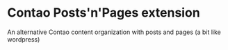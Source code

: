 # Contao Posts'n'Pages extension
An alternative Contao content organization with posts and pages (a bit like wordpress)
